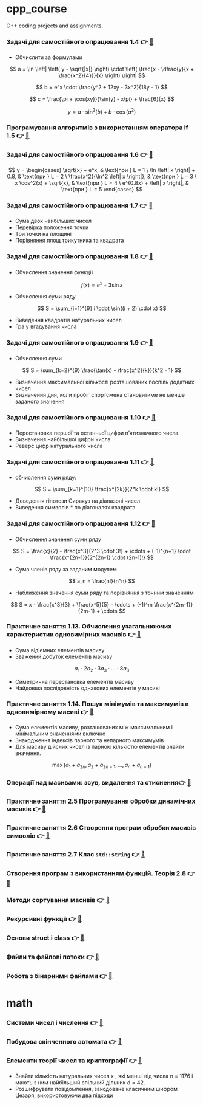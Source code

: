 # cpp_course
C++ coding projects and assignments.

### Задачі для самостійного опрацювання 1.4 👉 [🔗](https://github.com/yourhostel/cpp_course/tree/main/Practical_4)
- Обчислити за формулами

$$
a = \ln \left| \left( y - \sqrt{|x|} \right) \cdot \left( \frac{x - \dfrac{y}{x + \frac{x^2}{4}}}{x} \right) \right|
$$

$$
b = e^x \cdot \frac{y^2 + 12xy - 3x^2}{18y - 1}
$$

$$
c = \frac{\pi + \cos(xy)}{\sin(y) - x\pi} + \frac{6}{x}
$$

$$
y = a \cdot \sin^2(b) + b \cdot \cos(a^2)
$$

### Програмування алгоритмів з використанням оператора if 1.5 👉 [🔗](https://github.com/yourhostel/cpp_course/tree/main/Practical_5)
### Задачі для самостійного опрацювання 1.6 👉 [🔗](https://github.com/yourhostel/cpp_course/tree/main/Practical_6)

$$ 
y = \begin{cases} \sqrt{x} + e^x, & \text{при } L = 1 \ \ln \left| x \right| + 0.8, & \text{при } L = 2 \ \frac{x^2}{\ln^2 \left| x \right|}, & \text{при } L = 3 \ x \cos^2(x) + \sqrt{x}, & \text{при } L = 4 \ e^{0.8x} + \left| x \right|, & \text{при } L = 5 \end{cases} 
$$

### Задачі для самостійного опрацювання 1.7 👉 [🔗](https://github.com/yourhostel/cpp_course/tree/main/Practical_7)
- Сума двох найбільших чисел
- Перевірка положення точки
- Три точки на площині
- Порівняння площ трикутника та квадрата

### Задачі для самостійного опрацювання 1.8 👉 [🔗](https://github.com/yourhostel/cpp_course/tree/main/Practical_8)
- Обчислення значення функції

$$
f(x) = e^x + 3 \sin x
$$

- Обчислення суми ряду

$$
S = \sum_{i=1}^{9} i \cdot \sin((i + 2) \cdot x)
$$

- Виведення квадратів натуральних чисел
- Гра у вгадування числа

### Задачі для самостійного опрацювання 1.9 👉 [🔗](https://github.com/yourhostel/cpp_course/tree/main/Practical_9)
- Обчислення суми

$$
S = \sum_{k=2}^{9} \frac{\tan(x) - \frac{x^2}{k}}{k^2 - 1}
$$

- Визначення максимальної кількості розташованих поспіль додатних чисел
- Визначення дня, коли пробіг спортсмена становитиме не менше заданого значення

### Задачі для самостійного опрацювання 1.10 👉 [🔗](https://github.com/yourhostel/cpp_course/tree/main/Practical_10)
- Перестановка першої та останньої цифри п’ятизначного числа
- Визначення найбільшої цифри числа
- Реверс цифр натурального числа

### Задачі для самостійного опрацювання 1.11 👉 [🔗](https://github.com/yourhostel/cpp_course/tree/main/Practical_11)
- обчислення суми ряду:

$$
S = \sum_{k=1}^{10} \frac{x^{2k}}{2^k \cdot k!}
$$

- Доведення гіпотези Сиракуз на діапазоні чисел
- Виведення символів * по діагоналях квадрата

### Задачі для самостійного опрацювання 1.12 👉 [🔗](https://github.com/yourhostel/cpp_course/tree/main/Practical_12)
- Обчислення значення суми ряду

$$ S = \frac{x}{2} - \frac{x^3}{2^3 \cdot 3!} + \cdots + (-1)^{n+1} \cdot \frac{x^{2n-1}}{2^{2n-1} \cdot (2n-1)!} $$

- Сума членів ряду за заданим модулем

$$ a_n = \frac{n!}{n^n} $$

- Наближення значення суми ряду та порівняння з точним значенням

$$ S = x - \frac{x^3}{3} + \frac{x^5}{5} - \cdots + (-1)^m \frac{x^{2m-1}}{2m-1} + \cdots $$

### Практичне заняття 1.13. Обчислення узагальнюючих характеристик одновимірних масивів 👉 [🔗](https://github.com/yourhostel/cpp_course/tree/main/Practical_13)
- Сума від'ємних елементів масиву
- Зважений добуток елементів масиву

$$ a_1 \cdot 2a_2 \cdot 3a_3 \cdot \ldots \cdot 8a_8 $$

- Симетрична перестановка елементів масиву
- Найдовша послідовність однакових елементів у масиві

### Практичне заняття 1.14. Пошук мінімумів та максимумів в одновимірному масиві 👉 [🔗](https://github.com/yourhostel/cpp_course/tree/main/Practical_14)
- Сума елементів масиву, розташованих між максимальним і мінімальним значеннями включно
- Знаходження індексів парного та непарного максимумів
- Для масиву дійсних чисел із парною кількістю елементів знайти значення.

$$ \max \left(a_1 + a_{2n}, a_2 + a_{2n-1}, \dots, a_n + a_{n+1}\right) $$

### Операції над масивами: зсув, видалення та стиснення👉 [🔗](https://github.com/yourhostel/cpp_course/tree/main/Practical_2_15)
### Практичне заняття 2.5 Програмування обробки динамічних масивів 👉 [🔗](https://github.com/yourhostel/cpp_course/tree/main/Practical_2_16)
### Практичне заняття 2.6 Створення програм обробки масивів символів 👉 [🔗](https://github.com/yourhostel/cpp_course/tree/main/Practical_2_17)
### Практичне заняття 2.7 Клас `std::string` 👉 [🔗](https://github.com/yourhostel/cpp_course/tree/main/Practical_2_18)
### Створення програм з використанням функцій. Теорія 2.8 👉 [🔗](https://github.com/yourhostel/cpp_course/tree/main/Practical_2_19)
### Методи сортування масивів 👉 [🔗](https://github.com/yourhostel/cpp_course/tree/main/Practical_2_20)
### Рекурсивні функції 👉 [🔗](https://github.com/yourhostel/cpp_course/tree/main/Practical_2_21)
### Основи struct і class  👉 [🔗](https://github.com/yourhostel/cpp_course/tree/main/Practical_2_22)
### Файли та файлові потоки 👉 [🔗](https://github.com/yourhostel/cpp_course/tree/main/Practical_2_23)
### Робота з бінарними файлами 👉 [🔗](https://github.com/yourhostel/cpp_course/tree/main/Practical_2_24)

# math

### Системи чисел і числення 👉 [🔗](https://github.com/yourhostel/cpp_course/tree/main/math/number-systems)
### Побудова скінченного автомата 👉 [🔗](https://github.com/yourhostel/cpp_course/tree/main/math/task_8)
### Елементи теорії чисел та криптографії 👉 [🔗](https://github.com/yourhostel/cpp_course/tree/main/math/task_9)

- Знайти кількість натуральних чисел x , які менші від числа n = 1176 і мають з ним найбільший спільний дільник d = 42.
- Розшифрувати повідомлення, закодоване класичним шифром Цезаря, використовуючи два підходи
